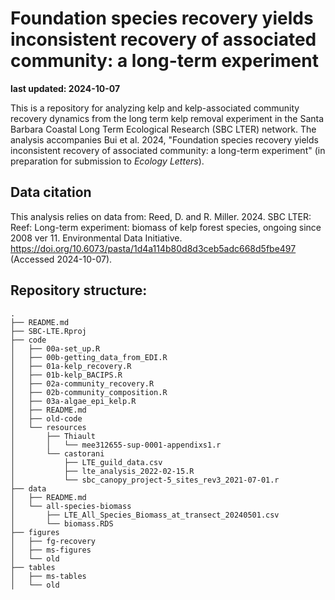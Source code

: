 # Foundation species recovery yields inconsistent recovery of associated community: a long-term experiment

**last updated: 2024-10-07**  

This is a repository for analyzing kelp and kelp-associated community recovery dynamics from the long term kelp removal experiment in the Santa Barbara Coastal Long Term Ecological Research (SBC LTER) network. The analysis accompanies Bui et al. 2024, "Foundation species recovery yields inconsistent recovery of associated community: a long-term experiment" (in preparation for submission to _Ecology Letters_).

## Data citation

This analysis relies on data from: Reed, D. and R. Miller. 2024. SBC LTER: Reef: Long-term experiment: biomass of kelp forest species, ongoing since 2008 ver 11. Environmental Data Initiative. https://doi.org/10.6073/pasta/1d4a114b80d8d3ceb5adc668d5fbe497 (Accessed 2024-10-07).

## Repository structure:
```
.
├── README.md
├── SBC-LTE.Rproj
├── code
│   ├── 00a-set_up.R
│   ├── 00b-getting_data_from_EDI.R
│   ├── 01a-kelp_recovery.R
│   ├── 01b-kelp_BACIPS.R
│   ├── 02a-community_recovery.R
│   ├── 02b-community_composition.R
│   ├── 03a-algae_epi_kelp.R
│   ├── README.md
│   ├── old-code
│   └── resources
│       ├── Thiault
│       │   └── mee312655-sup-0001-appendixs1.r
│       └── castorani
│           ├── LTE_guild_data.csv
│           ├── lte_analysis_2022-02-15.R
│           └── sbc_canopy_project-5_sites_rev3_2021-07-01.r
├── data
│   ├── README.md
│   └── all-species-biomass
│       ├── LTE_All_Species_Biomass_at_transect_20240501.csv
│       └── biomass.RDS
├── figures
│   ├── fg-recovery
│   ├── ms-figures
│   └── old
├── tables
│   ├── ms-tables
│   └── old
```

